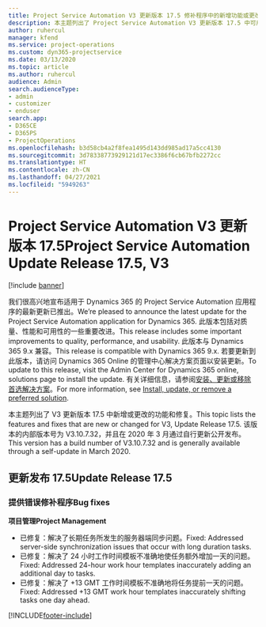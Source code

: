 ```yaml
---
title: Project Service Automation V3 更新版本 17.5 修补程序中的新增功能或更改
description: 本主题列出了 Project Service Automation V3 更新版本 17.5 中可用的功能和修复。
author: ruhercul
manager: kfend
ms.service: project-operations
ms.custom: dyn365-projectservice
ms.date: 03/13/2020
ms.topic: article
ms.author: ruhercul
audience: Admin
search.audienceType:
- admin
- customizer
- enduser
search.app:
- D365CE
- D365PS
- ProjectOperations
ms.openlocfilehash: b3d58cb4a2f8fea1495d143dd985ad17a5cc4130
ms.sourcegitcommit: 3d78338773929121d17ec3386f6cb67bfb2272cc
ms.translationtype: HT
ms.contentlocale: zh-CN
ms.lasthandoff: 04/27/2021
ms.locfileid: "5949263"
---
```

# <a name="project-service-automation-update-release-175-v3"></a><span data-ttu-id="8627e-103">Project Service Automation V3 更新版本 17.5</span><span class="sxs-lookup"><span data-stu-id="8627e-103">Project Service Automation Update Release 17.5, V3</span></span>

[!include [banner](../includes/psa-now-project-operations.md)]

<span data-ttu-id="8627e-104">我们很高兴地宣布适用于 Dynamics 365 的 Project Service Automation 应用程序的最新更新已推出。</span><span class="sxs-lookup"><span data-stu-id="8627e-104">We’re pleased to announce the latest update for the Project Service Automation application for Dynamics 365.</span></span> <span data-ttu-id="8627e-105">此版本包括对质量、性能和可用性的一些重要改进。</span><span class="sxs-lookup"><span data-stu-id="8627e-105">This release includes some important improvements to quality, performance, and usability.</span></span>  <span data-ttu-id="8627e-106">此版本与 Dynamics 365 9.x 兼容。</span><span class="sxs-lookup"><span data-stu-id="8627e-106">This release is compatible with Dynamics 365 9.x.</span></span> <span data-ttu-id="8627e-107">若要更新到此版本，请访问 Dynamics 365 Online 的管理中心解决方案页面以安装更新。</span><span class="sxs-lookup"><span data-stu-id="8627e-107">To update to this release, visit the Admin Center for Dynamics 365 online, solutions page to install the update.</span></span> <span data-ttu-id="8627e-108">有关详细信息，请参阅[安装、更新或移除首选解决方案](/power-platform/admin/install-remove-preferred-solution)。</span><span class="sxs-lookup"><span data-stu-id="8627e-108">For more information, see [Install, update, or remove a preferred solution](/power-platform/admin/install-remove-preferred-solution).</span></span>

<span data-ttu-id="8627e-109">本主题列出了 V3 更新版本 17.5 中新增或更改的功能和修复。</span><span class="sxs-lookup"><span data-stu-id="8627e-109">This topic lists the features and fixes that are new or changed for V3, Update Release 17.5.</span></span> <span data-ttu-id="8627e-110">该版本的内部版本号为 V3.10.7.32，并且在 2020 年 3 月通过自行更新公开发布。</span><span class="sxs-lookup"><span data-stu-id="8627e-110">This version has a build number of V3.10.7.32 and is generally available through a self-update in March 2020.</span></span>


## <a name="update-release-175"></a><span data-ttu-id="8627e-111">更新发布 17.5</span><span class="sxs-lookup"><span data-stu-id="8627e-111">Update Release 17.5</span></span>

### <a name="bug-fixes"></a><span data-ttu-id="8627e-112">提供错误修补程序</span><span class="sxs-lookup"><span data-stu-id="8627e-112">Bug fixes</span></span>


<span data-ttu-id="8627e-113">**项目管理**</span><span class="sxs-lookup"><span data-stu-id="8627e-113">**Project Management**</span></span>

- <span data-ttu-id="8627e-114">已修复：解决了长期任务所发生的服务器端同步问题。</span><span class="sxs-lookup"><span data-stu-id="8627e-114">Fixed: Addressed server-side synchronization issues that occur with long duration tasks.</span></span>
- <span data-ttu-id="8627e-115">已修复：解决了 24 小时工作时间模板不准确地使任务额外增加一天的问题。</span><span class="sxs-lookup"><span data-stu-id="8627e-115">Fixed: Addressed 24-hour work hour templates inaccurately adding an additional day to tasks.</span></span>
- <span data-ttu-id="8627e-116">已修复：解决了 +13 GMT 工作时间模板不准确地将任务提前一天的问题。</span><span class="sxs-lookup"><span data-stu-id="8627e-116">Fixed: Addressed +13 GMT work hour templates inaccurately shifting tasks one day ahead.</span></span>



[!INCLUDE[footer-include](../includes/footer-banner.md)]